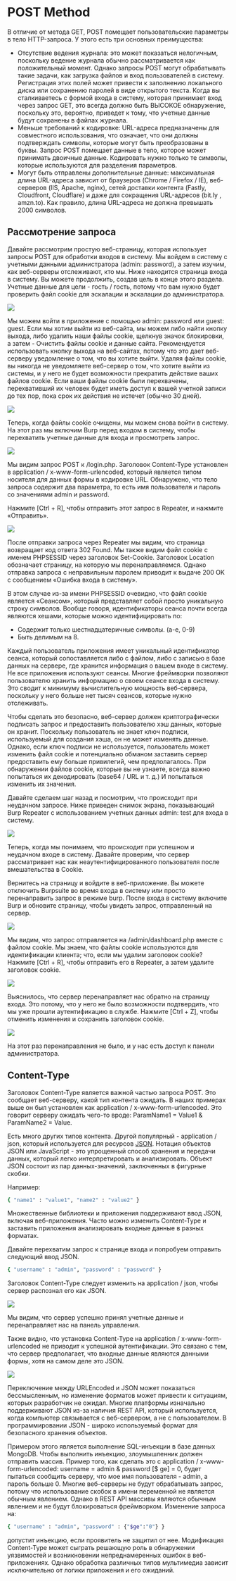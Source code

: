 # POST Method

В отличие от метода GET, POST помещает пользовательские параметры в тело HTTP-запроса. У этого есть три основных преимущества:

* Отсутствие ведения журнала: это может показаться нелогичным, поскольку ведение журнала обычно рассматривается как положительный момент. Однако запросы POST могут обрабатывать такие задачи, как загрузка файлов и вход пользователей в систему. Регистрация этих полей может привести к заполнению локального диска или сохранению паролей в виде открытого текста. Когда вы сталкиваетесь с формой входа в систему, которая принимает вход через запрос GET, это всегда должно быть ВЫСОКОЕ обнаружение, поскольку это, вероятно, приведет к тому, что учетные данные будут сохранены в файлах журнала.
* Меньше требований к кодировке: URL-адреса предназначены для совместного использования, что означает, что они должны подтверждать символы, которые могут быть преобразованы в буквы. Запрос POST помещает данные в тело, которое может принимать двоичные данные. Кодировать нужно только те символы, которые используются для разделения параметров.
* Могут быть отправлены дополнительные данные: максимальная длина URL-адреса зависит от браузеров \(Chrome / Firefox / IE\), веб-серверов \(IIS, Apache, nginx\), сетей доставки контента \(Fastly, Cloudfront, Cloudflare\) и даже для сокращения URL-адресов \(bit.ly , amzn.to\). Как правило, длина URL-адреса не должна превышать 2000 символов.

## Рассмотрение запроса

Давайте рассмотрим простую веб-страницу, которая использует запросы POST для обработки входов в систему. Мы войдем в систему с учетными данными администратора \(admin: password\), а затем изучим, как веб-серверы отслеживают, кто мы. Ниже находится страница входа в систему. Вы можете продолжить, создав цель в конце этого раздела. Учетные данные для цели - гость / гость, потому что вам нужно будет проверить файл cookie для эскалации и эскалации до администратора.

![](../../.gitbook/assets/image%20%2840%29.png)

Мы можем войти в приложение с помощью admin: password или guest: guest. Если мы хотим выйти из веб-сайта, мы можем либо найти кнопку выхода, либо удалить наши файлы cookie, щелкнув значок блокировки, а затем - Очистить файлы cookie и данные сайта. Рекомендуется использовать кнопку выхода на веб-сайтах, потому что это дает веб-серверу уведомление о том, что вы хотите выйти. Удаляя файлы cookie, вы никогда не уведомляете веб-сервер о том, что хотите выйти из системы, и у него не будет возможности прекратить действие ваших файлов cookie. Если ваши файлы cookie были перехвачены, перехвативший их человек будет иметь доступ к вашей учетной записи до тех пор, пока срок их действия не истечет \(обычно 30 дней\).

![](../../.gitbook/assets/image%20%2822%29.png)

Теперь, когда файлы cookie очищены, мы можем снова войти в систему. На этот раз мы включим Burp перед входом в систему, чтобы перехватить учетные данные для входа и просмотреть запрос.

![](../../.gitbook/assets/image%20%2829%29.png)

Мы видим запрос POST к /login.php. Заголовок Content-Type установлен в application / x-www-form-urlencoded, который является типом носителя для данных формы в кодировке URL. Обнаружено, что тело запроса содержит два параметра, то есть имя пользователя и пароль со значениями admin и password.

Нажмите \[Ctrl + R\], чтобы отправить этот запрос в Repeater, и нажмите «Отправить».

![](../../.gitbook/assets/image%20%2838%29.png)

После отправки запроса через Repeater мы видим, что страница возвращает код ответа 302 Found. Мы также видим файл cookie с именем PHPSESSID через заголовок Set-Cookie. Заголовок Location обозначает страницу, на которую мы перенаправляемся. Однако отправка запроса с неправильным паролем приводит к выдаче 200 OK с сообщением «Ошибка входа в систему».

В этом случае из-за имени PHPSESSID очевидно, что файл cookie является «Сеансом», который представляет собой просто уникальную строку символов. Вообще говоря, идентификаторы сеанса почти всегда являются хешами, которые можно идентифицировать по:

* Содержит только шестнадцатеричные символы. \(а-е, 0-9\)
* Быть делимым на 8.

Каждый пользователь приложения имеет уникальный идентификатор сеанса, который сопоставляется либо с файлом, либо с записью в базе данных на сервере, где хранится информация о вашем входе в систему. Не все приложения используют сеансы. Многие фреймворки позволяют пользователю хранить информацию о своем сеансе входа в систему. Это сводит к минимуму вычислительную мощность веб-сервера, поскольку у него больше нет тысяч сеансов, которые нужно отслеживать.

Чтобы сделать это безопасно, веб-сервер должен криптографически подписать запрос и предоставить пользователю хэш данных, которые он хранит. Поскольку пользователь не знает ключ подписи, используемый для создания хэша, он не может изменять данные. Однако, если ключ подписи не используется, пользователь может изменить файл cookie и потенциально обманом заставить сервер предоставить ему больше привилегий, чем предполагалось. При обнаружении файлов cookie, которые вы не узнаете, всегда важно попытаться их декодировать \(base64 / URL и т. д.\) И попытаться изменить их значения.

Давайте сделаем шаг назад и посмотрим, что происходит при неудачном запросе. Ниже приведен снимок экрана, показывающий Burp Repeater с использованием учетных данных admin: test для входа в систему.

![](../../.gitbook/assets/image%20%2818%29.png)

Теперь, когда мы понимаем, что происходит при успешном и неудачном входе в систему. Давайте проверим, что сервер рассматривает нас как неаутентифицированного пользователя после вмешательства в Cookie.

Вернитесь на страницу и войдите в веб-приложение. Вы можете отключить Burpsuite во время входа в систему или просто перенаправить запрос в режиме burp. После входа в систему включите Burp и обновите страницу, чтобы увидеть запрос, отправленный на сервер.

![](../../.gitbook/assets/image%20%2817%29.png)

Мы видим, что запрос отправляется на /admin/dashboard.php вместе с файлом cookie. Мы знаем, что файлы cookie используются для идентификации клиента; что, если мы удалим заголовок cookie? Нажмите \[Ctrl + R\], чтобы отправить его в Repeater, а затем удалите заголовок cookie.

![](../../.gitbook/assets/image%20%2828%29.png)

Выяснилось, что сервер перенаправляет нас обратно на страницу входа. Это потому, что у него не было возможности подтвердить, что мы уже прошли аутентификацию в службе. Нажмите \[Ctrl + Z\], чтобы отменить изменения и сохранить заголовок cookie.

![](../../.gitbook/assets/image%20%2843%29.png)

На этот раз перенаправления не было, и у нас есть доступ к панели администратора.

## Content-Type

Заголовок Content-Type является важной частью запроса POST. Это сообщает веб-серверу, какой тип контента ожидать. В наших примерах выше он был установлен как application / x-www-form-urlencoded. Это говорит серверу ожидать чего-то вроде: ParamName1 = Value1 & ParamName2 = Value.

Есть много других типов контента. Другой популярный - application / json, который используется для ресурсов [JSON](https://en.wikipedia.org/wiki/JSON). Нотация объектов JSON или JavaScript - это упрощенный способ хранения и передачи данных, который легко интерпретировать и анализировать. Объект JSON состоит из пар данных-значений, заключенных в фигурные скобки.

Например:

```bash
{ "name1" : "value1", "name2" : "value2" }
```

Множественные библиотеки и приложения поддерживают ввод JSON, включая веб-приложения. Часто можно изменить Content-Type и заставить приложения анализировать входные данные в разных форматах.

Давайте перехватим запрос к странице входа и попробуем отправить следующий ввод JSON.

```bash
{ "username" : "admin", "password" : "password" }
```

Заголовок Content-Type следует изменить на application / json, чтобы сервер распознал его как JSON.

![](../../.gitbook/assets/image%20%2830%29.png)

Мы видим, что сервер успешно принял учетные данные и перенаправляет нас на панель управления.

Также видно, что установка Content-Type на application / x-www-form-urlencoded не приводит к успешной аутентификации. Это связано с тем, что сервер предполагает, что входные данные являются данными формы, хотя на самом деле это JSON.

![](../../.gitbook/assets/image%20%2826%29.png)

Переключение между URLEncoded и JSON может показаться бессмысленным, но изменение форматов может привести к ситуациям, которых разработчик не ожидал. Многие платформы изначально поддерживают JSON из-за наличия REST API, который используется, когда компьютер связывается с веб-сервером, а не с пользователем. В программировании JSON - широко используемый формат для безопасного хранения объектов.

Примером этого является выполнение SQL-инъекции в базе данных MongoDB. Чтобы выполнить инъекцию, злоумышленник должен отправить массив. Пример того, как сделать это с application / x-www-form-urlencoded: username = admin & password \[$ ge\] = 0, будет пытаться сообщить серверу, что мое имя пользователя - admin, а пароль больше 0. Многие веб-серверы не будут обрабатывать запрос, потому что использование скобок в имени переменной не является обычным явлением. Однако в REST API массивы являются обычным явлением и не будут блокироваться фреймворком. Изменение запроса на:

```bash
{ "username" : "admin", "password" : {"$ge":"0"} }
```

допустит инъекцию, если проявитель не защитил от нее. Модификация Content-Type может сыграть решающую роль в обнаружении уязвимостей и возникновении непреднамеренных ошибок в веб-приложениях. Однако обработка различных типов мультимедиа зависит исключительно от логики приложения и его ожиданий.

